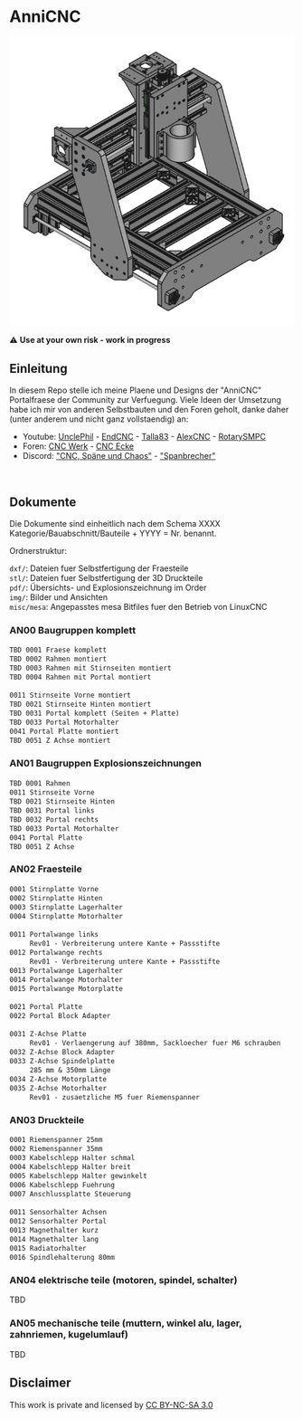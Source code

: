 # AnniCNC

![AN000001 AnniCNC komplett thumbnail](img/AN000001%20AnniCNC%20komplett_tn.png)
 
 
:warning: **Use at your own risk - work in progress**

## Einleitung


In diesem Repo stelle ich meine Plaene und Designs der "AnniCNC" Portalfraese der Community zur Verfuegung.
Viele Ideen der Umsetzung habe ich mir von anderen Selbstbauten und den Foren geholt, danke daher (unter 
anderem und nicht ganz vollstaendig) an:


- Youtube: [UnclePhil](https://www.youtube.com/c/UnclePhil) - [EndCNC](https://www.youtube.com/c/SebastianEnd) - [Talla83](https://www.youtube.com/user/talla83) - [AlexCNC](https://www.youtube.com/c/AlexCNC) - [RotarySMPC](https://www.youtube.com/c/RotarySMP)
- Foren: [CNC Werk](https://cncwerk.de/forum/) - [CNC Ecke](https://www.cncecke.de/forum/forum.php)
- Discord: ["CNC, Späne und Chaos"](https://discord.gg/AsD3zVaeg5) - ["Spanbrecher"](https://discord.gg/Vr6PEbVU)


<p><br>


## Dokumente

Die Dokumente sind einheitlich nach dem Schema XXXX Kategorie/Bauabschnitt/Bauteile + YYYY = Nr. benannt.

Ordnerstruktur:

`dxf/`: Dateien fuer Selbstfertigung der Fraesteile<br>
`stl/`: Dateien fuer Selbstfertigung der 3D Druckteile<br>
`pdf/`: Übersichts- und Explosionszeichnung im Order<br>
`img/`: Bilder und Ansichten<br>
`misc/mesa`: Angepasstes mesa Bitfiles fuer den Betrieb von LinuxCNC<br>

### AN00 Baugruppen komplett

	TBD 0001 Fraese komplett
	TBD 0002 Rahmen montiert
	TBD 0003 Rahmen mit Stirnseiten montiert
	TBD 0004 Rahmen mit Portal montiert

	0011 Stirnseite Vorne montiert
	TBD 0021 Stirnseite Hinten montiert
	TBD 0031 Portal komplett (Seiten + Platte)
	TBD 0033 Portal Motorhalter
	0041 Portal Platte montiert
	TBD 0051 Z Achse montiert

### AN01 Baugruppen Explosionszeichnungen

	TBD 0001 Rahmen
	0011 Stirnseite Vorne
	TBD 0021 Stirnseite Hinten
	TBD 0031 Portal links
	TBD 0032 Portal rechts
	TBD 0033 Portal Motorhalter
	0041 Portal Platte
	TBD 0051 Z Achse

### AN02 Fraesteile

	0001 Stirnplatte Vorne
	0002 Stirnplatte Hinten
	0003 Stirnplatte Lagerhalter
	0004 Stirnplatte Motorhalter

	0011 Portalwange links
	     Rev01 - Verbreiterung untere Kante + Passstifte
	0012 Portalwange rechts
	     Rev01 - Verbreiterung untere Kante + Passstifte
	0013 Portalwange Lagerhalter
	0014 Portalwange Motorhalter
	0015 Portalwange Motorplatte

	0021 Portal Platte
	0022 Portal Block Adapter

	0031 Z-Achse Platte
	     Rev01 - Verlaengerung auf 380mm, Sackloecher fuer M6 schrauben
	0032 Z-Achse Block Adapter
	0033 Z-Achse Spindelplatte
	     285 mm & 350mm Länge
	0034 Z-Achse Motorplatte
	0035 Z-Achse Motorhalter
	     Rev01 - zusaetzliche M5 fuer Riemenspanner

### AN03 Druckteile

	0001 Riemenspanner 25mm
	0002 Riemenspanner 35mm
	0003 Kabelschlepp Halter schmal
	0004 Kabelschlepp Halter breit
	0005 Kabelschlepp Halter gewinkelt
	0006 Kabelschlepp Fuehrung
	0007 Anschlussplatte Steuerung

	0011 Sensorhalter Achsen
	0012 Sensorhalter Portal
	0013 Magnethalter kurz
	0014 Magnethalter lang
	0015 Radiatorhalter
	0016 Spindlehalterung 80mm

### AN04 elektrische teile (motoren, spindel, schalter)

TBD

### AN05 mechanische teile (muttern, winkel alu, lager, zahnriemen, kugelumlauf)

TBD


## Disclaimer

This work is private and licensed by [CC BY-NC-SA 3.0](https://creativecommons.org/licenses/by-nc-sa/3.0/)<p>




